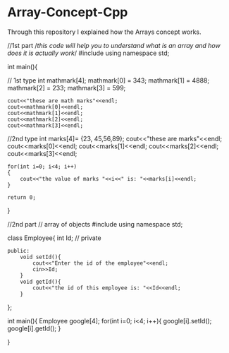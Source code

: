 # Array-Concept-Cpp
Through this repository I explained how the Arrays concept works.

//1st part 
/*this code will help you to understand what is an array and how does it is actually work*/
#include<iostream>
using namespace std;

int main(){

// 1st type 
    int mathmark[4];
    mathmark[0] = 343;
    mathmark[1] = 4888;
    mathmark[2] = 233;
    mathmark[3] = 599;

    cout<<"these are math marks"<<endl;
    cout<<mathmark[0]<<endl;
    cout<<mathmark[1]<<endl;
    cout<<mathmark[2]<<endl;
    cout<<mathmark[3]<<endl;

//2nd type 
    int marks[4]= {23, 45,56,89};
    cout<<"these are marks"<<endl;
    cout<<marks[0]<<endl;
    cout<<marks[1]<<endl;
    cout<<marks[2]<<endl;
    cout<<marks[3]<<endl;

    
    for(int i=0; i<4; i++)
    {
        cout<<"the value of marks "<<i<<" is: "<<marks[i]<<endl;
    }

    return 0;

}

//2nd part 
// array of objects 
#include<iostream>
using namespace std;

class Employee{
    int Id;      // private 


    public:
        void setId(){
            cout<<"Enter the id of the employee"<<endl;
            cin>>Id;
        } 
        void getId(){
            cout<<"the id of this employee is: "<<Id<<endl;
        }
};

int main(){
    Employee google[4];
    for(int i=0; i<4; i++){
        google[i].setId();    
        google[i].getId();
    }

}



